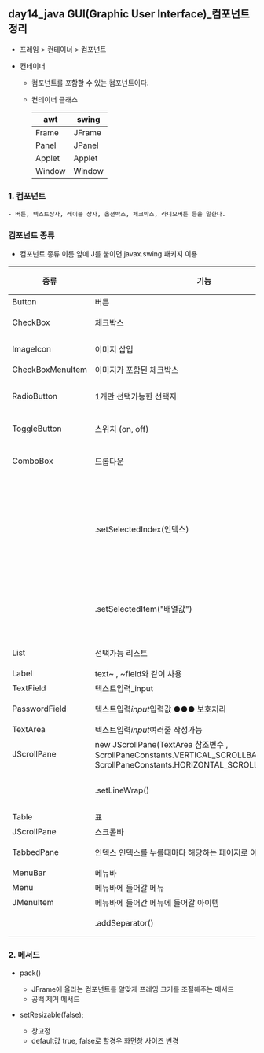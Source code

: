## day14_java GUI(Graphic User Interface)_컴포넌트정리

- 프레임 > 컨테이너 > 컴포넌트 

- 컨테이너 
    - 컴포넌트를 포함할 수 있는 컴포넌트이다.
    - 컨테이너 클래스
     
        | awt | swing|
        | ---| --- |
        | Frame |  JFrame|
        | Panel  | JPanel |
        | Applet | Applet |
        | Window | Window |
    
### 1. 컴포넌트 
    - 버튼, 텍스트상자, 레이블 상자, 옵션박스, 체크박스, 라디오버튼 등을 말한다.

### 컴포넌트 종류
- 컴포넌트 종류 이름 앞에 J를 붙이면 javax.swing 패키지 이용

| 종류             | 기능                                     | 예시 링크                               |
| ---------------- | -------------------------------------- | ------------------------------------- |
| Button           | 버튼                                    |   [버튼](https://github.com/hyeah0/SmartWeb_Contents_WebApplication_developer_class/blob/main/1_Java/2.%20GUI%EC%9D%91%EC%9A%A9/Ex06_JButton.java)                         |
| CheckBox         | 체크박스                                 |    [체크박스](https://github.com/hyeah0/SmartWeb_Contents_WebApplication_developer_class/blob/main/1_Java/2.%20GUI%EC%9D%91%EC%9A%A9/Ex07_JCheckBox.java)                        |
| ImageIcon        | 이미지 삽입                               |    [이미지](https://github.com/hyeah0/SmartWeb_Contents_WebApplication_developer_class/blob/main/1_Java/2.%20GUI%EC%9D%91%EC%9A%A9/Ex08_JCheckBox.java)                        |
| CheckBoxMenuItem | 이미지가 포함된 체크박스                      |                          |
| RadioButton      | 1개만 선택가능한 선택지                      |     [라디오버튼](https://github.com/hyeah0/SmartWeb_Contents_WebApplication_developer_class/blob/main/1_Java/2.%20GUI%EC%9D%91%EC%9A%A9/Ex09_JRadioButton_d14.java)                    |
| ToggleButton     | 스위치 (on, off)                         |    [토글버튼](https://github.com/hyeah0/SmartWeb_Contents_WebApplication_developer_class/blob/main/1_Java/2.%20GUI%EC%9D%91%EC%9A%A9/Ex10_JToggleButton.java)                          |
| ComboBox         | 드롭다운                                  |   [메뉴바예시]()                         |
|                  | .setSelectedIndex(인덱스)                 | 콤보박스 인덱스 값을 통해 초기값 설정          |
|                  | .setSelectedItem("배열값")                | 값을 통해 초기값 설정                      |
| List             | 선택가능 리스트                             |   [리스트](https://github.com/hyeah0/SmartWeb_Contents_WebApplication_developer_class/blob/main/1_Java/2.%20GUI%EC%9D%91%EC%9A%A9/Ex12_JList.java)                         |
| Label            | text~ , ~field와 같이 사용                 |   [input](https://github.com/hyeah0/SmartWeb_Contents_WebApplication_developer_class/blob/main/1_Java/2.%20GUI%EC%9D%91%EC%9A%A9/Ex13_JLabel_JTextField.java)                         |
| TextField        | 텍스트입력\_input                          |                           |
| PasswordField    | 텍스트입력*input*입력값 ●●● 보호처리           |   [패스워드](https://github.com/hyeah0/SmartWeb_Contents_WebApplication_developer_class/blob/main/1_Java/2.%20GUI%EC%9D%91%EC%9A%A9/Ex17_ETC.java)                         |
| TextArea         | 텍스트입력*input*여러줄 작성가능               |                          |
| JScrollPane      | new JScrollPane(TextArea 참조변수 , <br> ScrollPaneConstants.VERTICAL_SCROLLBAR_AS_NEEDED, <br> ScrollPaneConstants.HORIZONTAL_SCROLLBAR_NEVER);||
|                  | .setLineWrap()                           | 줄바꿈 기능                             |
| Table            | 표                                       |   [표](https://github.com/hyeah0/SmartWeb_Contents_WebApplication_developer_class/blob/main/1_Java/2.%20GUI%EC%9D%91%EC%9A%A9/Ex14_JTable.java)                         |
| JScrollPane      | 스크롤바                                   |                          |
| TabbedPane       | 인덱스 인덱스를 누를때마다 해당하는 페이지로 이동    |   [인덱스](https://github.com/hyeah0/SmartWeb_Contents_WebApplication_developer_class/blob/main/1_Java/2.%20GUI%EC%9D%91%EC%9A%A9/Ex15_JTabbedPane.java)                         |
| MenuBar          | 메뉴바                                     |  [메뉴](https://github.com/hyeah0/SmartWeb_Contents_WebApplication_developer_class/blob/main/1_Java/2.%20GUI%EC%9D%91%EC%9A%A9/Ex16_JMenu.java)                          |
| Menu             | 메뉴바에 들어갈 메뉴                          |                           |
| JMenuItem        | 메뉴바에 들어간 메뉴에 들어갈 아이템              |                       |
|                  | .addSeparator()                          | 구분선                                 |

### 2. 메서드
- pack()
    - JFrame에 올라는 컴포넌트를 알맞게 프레임 크기를 조절해주는 메서드
    - 공백 제거 메서드
 
- setResizable(false); 
    - 창고정 
    - default값 true, false로 할경우 화면창 사이즈 변경 
